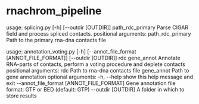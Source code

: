 # rnachrom_pipeline
usage: splicing.py [-h] [--outdir [OUTDIR]] path_rdc_primary
Parse CIGAR field and process spliced contacts.
positional arguments:
  path_rdc_primary   Path to the primary rna-dna contacts file
  
  
usage: annotation_voting.py [-h] [--annot_file_format [ANNOT_FILE_FORMAT]] [--outdir [OUTDIR]] rdc gene_annot
Annotate RNA-parts of contacts, perform a voting procedure and deplete contacts 
positional arguments:
  rdc                   Path to rna-dna contacts file
  gene_annot            Path to gene annotation
optional arguments:
  -h, --help            show this help message and exit
  --annot_file_format [ANNOT_FILE_FORMAT]
                        Gene annotation file format: GTF or BED (default: GTP)
  --outdir [OUTDIR]     A folder in which to store results
